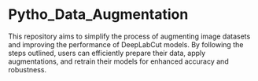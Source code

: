 # Pytho_Data_Augmentation
This repository aims to simplify the process of augmenting image datasets and improving the performance of DeepLabCut models. By following the steps outlined, users can efficiently prepare their data, apply augmentations, and retrain their models for enhanced accuracy and robustness.
